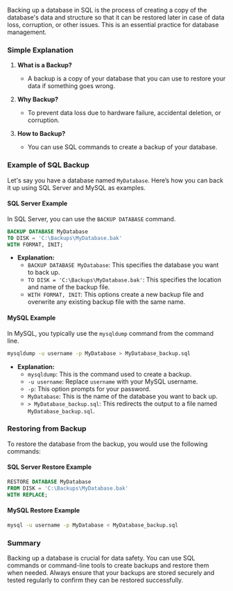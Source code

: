 Backing up a database in SQL is the process of creating a copy of the database's data and structure so that it can be restored later in case of data loss, corruption, or other issues. This is an essential practice for database management.

### Simple Explanation

1. **What is a Backup?**
   - A backup is a copy of your database that you can use to restore your data if something goes wrong.

2. **Why Backup?**
   - To prevent data loss due to hardware failure, accidental deletion, or corruption.

3. **How to Backup?**
   - You can use SQL commands to create a backup of your database.

### Example of SQL Backup

Let's say you have a database named `MyDatabase`. Here’s how you can back it up using SQL Server and MySQL as examples.

#### SQL Server Example

In SQL Server, you can use the `BACKUP DATABASE` command.

```sql
BACKUP DATABASE MyDatabase
TO DISK = 'C:\Backups\MyDatabase.bak'
WITH FORMAT, INIT;
```

- **Explanation:**
  - `BACKUP DATABASE MyDatabase`: This specifies the database you want to back up.
  - `TO DISK = 'C:\Backups\MyDatabase.bak'`: This specifies the location and name of the backup file.
  - `WITH FORMAT, INIT`: This options create a new backup file and overwrite any existing backup file with the same name.

#### MySQL Example

In MySQL, you typically use the `mysqldump` command from the command line.

```bash
mysqldump -u username -p MyDatabase > MyDatabase_backup.sql
```

- **Explanation:**
  - `mysqldump`: This is the command used to create a backup.
  - `-u username`: Replace `username` with your MySQL username.
  - `-p`: This option prompts for your password.
  - `MyDatabase`: This is the name of the database you want to back up.
  - `> MyDatabase_backup.sql`: This redirects the output to a file named `MyDatabase_backup.sql`.

### Restoring from Backup

To restore the database from the backup, you would use the following commands:

#### SQL Server Restore Example

```sql
RESTORE DATABASE MyDatabase
FROM DISK = 'C:\Backups\MyDatabase.bak'
WITH REPLACE;
```

#### MySQL Restore Example

```bash
mysql -u username -p MyDatabase < MyDatabase_backup.sql
```

### Summary

Backing up a database is crucial for data safety. You can use SQL commands or command-line tools to create backups and restore them when needed. Always ensure that your backups are stored securely and tested regularly to confirm they can be restored successfully.